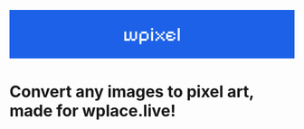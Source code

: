 ![wpixel typography](https://github.com/caioanjs/wpixel/blob/dacf85b03eb110c5f68244348b9af5f83d313cae/img/wpixel.png)
# Convert any images to pixel art, made for wplace.live!

